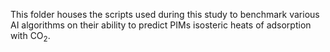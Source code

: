 This folder houses the scripts used during this study to benchmark various AI algorithms on their ability to predict PIMs isosteric heats of adsorption with CO<sub>2</sub>. 